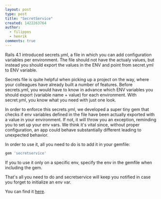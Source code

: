 ```yaml
---
layout: post
type: post
title: "SecretService"
created: 1422263764
author:
  - filippos
  - henrik
comments: true
---
```


Rails 4.1 introduced secrets.yml, a file in which you can add configuration variables
per environment. The file should not have the actualy values, but instead you should
export the values in the ENV and point from secret.yml to ENV variable.

Secrets file is quite helpful when picking up a project on the way, where your
colleagues have already built a number of features. Before secrets.yml, you would
have to know in advance which ENV variables you should export (variable name + value)
for each environment. With secret.yml, you know what you need with just one look.

In order to enforce this secrets.yml, we developed a super tiny gem that checks
if env variables defined in the file have been actually exported with a value in
your environment. If not, it will throw you an exception, reminding you to set
up your env vars. We think it's vital since, without proper configuration, an app
could behave substantially different leading to unexpected behavior.

In order to use it, all you need to do is to add it in your gemfile:

```ruby
gem 'secretservice'
```

If you to use it only on a specific env, specify the env in the gemfile when
including the gem.

That's all you need to do and secretservice will keep you notified in case you
forget to initialize an env var.

You can find it [here](https://github.com/kollegorna/secretservice).
